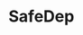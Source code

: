 <!-- # Artifact: Practical Automated Detection of Malicious npm Packages

This is the artifact for our ICSE '22 paper "Practical Automated Detection of Malicious npm Packages", which presents an approach to automatically detecting malicious npm packages based on a combination of three components: machine-learning classifiers trained on known samples of malicious and benign npm packages; a reproducer for identifying packages that can be rebuilt from source and hence are unlikely to be malicious; and a clone detector for finding copies of known malicious packages.

We would like to claim an Artifact Available badge, and hence make this data publicly available at https://github.com/githubnext/amalfi-artifact. No specific technology skills are required to use this data. There are no external dependencies, and no setup is required.

The artifact contains the code for training the classifiers, reproducing packages from source and detecting clones; a description of the samples used for initial training; as well as input data and results for the two experiments reported in the paper: classifying and retraining on newly published packages over the course of one week (Section 4.1), and classifying manually labeled packages (Section 4.2). We further explain where to find this data in the repository below.

The artifact does _not_ contain the feature-extraction code, the contents and features of the training samples, the trained classifiers, and the contents and features of the samples considered in our experiments. We further explain why these could not be included below.

## What is included

### Code for training classifiers

This is implemented as a Python script [`code/trainining/train_classifier.py`](code/training/train_classifier.py). Invoking the script with the `--help` option prints out an explanation of the various supported command-line flags. Note that this code is for reference purposes only and cannot be used to replicate our results, since it needs as its input features for the samples comprising the training set, which are not included in the artifact as explained below.

### Code for reproducing packages

The reproducer is implemented as a Shell script [`code/reproducer/reproduce-package.sh`](code/reproducer/reproduce-package.sh) that, given a package name and a version, uses an auxiliary script [`code/reproducer/build-package.sh`](code/reproducer/build-package.sh) to rebuild the package from source, and then compares the result to the published package.

### Code for detecting clones

The clone detector is implemented as a Python script [`code/clone-detector/hash_package.py`](code/clone-detector/hash_package.py) which computes an MD5 hash for a package.

### Description of basic corpus

The CSV file [`data/basic-corpus.csv`](data/basic-corpus.csv) lists information about the samples constituting the basic corpus our classifiers were trained on (Section 3.3). For each sample, it contains the _package_ name and _version_ number of the npm package it corresponds to, the _hash_ of the sample (computed as described in Section 3.4), and an _analysis_ label indicating whether the sample is malicious or benign.

### Input data for experiments

The CSV files [`data/july-29.csv`](data/july-29.csv) to [`data/august-4.csv`](data/august-4.csv) list information about the samples considered in Experiment 1, corresponding to all new package versions published to the npm registry that day, excluding private packages. The format is the same as for the training set, but samples that were not manually reviewed are labeled as "not triaged".

Taken together, these files total about 8MB of data.

### Results of experiments

The directory [`results/slide-window`](results/slide-window) contains the results of Experiment 1, again in a series of CSV files named [`july-29.csv`](results/slide-window/july-29.csv) to [`august-4.csv`](results/slide-window/august-4.csv). For each day, it lists each sample that was labeled as malicious by at least one classifier or the clone detector. For each sample, we again list _package_ name, _version_, and _hash_ as above; whether the sample was _reproducible_ from source by the reproducer; whether the sample was found to be malicious or not by manual _analysis_, and whether each of the classifiers (_decision-tree_, _naive-bayes_, _svm_, _hash_) labeled it as malicious.

The directory [`results/cross-validation`](results/cross-validation) contains the result from the 10-fold cross-validation on our basic corpus data performed as part of Experiment 2, with one subdirectory per fold. For each fold, there are three TSV files, one per classifier, with three columns: package name, package version, and the label assigned by the classifier.

Finally, the directory [`results/maloss`](results/maloss) contains the results from running our classifiers on the MalOSS dataset from Duan et al.'s paper "Towards Measuring Supply Chain Attacks on Package Managers for Interpreted Languages". As for the cross-validation experiment, there is one TSV file per classifier, with the same three columns as above.

Taken together, these files total less than 1MB of data.

### Performance measurements

The directory [`results/timing`](results/timing) has logs of the time it took for the different stages of Experiment 1. The files [`results/timing/extract_features_time.csv`](results/timing/extract_features_time.csv) and [`results/timing/extract_diffs_time.csv`](results/timing/extract_diffs_time.csv) list the timings for extracting the features and the difference of features between versions, respectively, for ~500 random packages. The subdirectories each contain the times for training (directory _training_) amd prediction (directory _prediction_) for each classifier.

The files amount to about 6MB.

## What is not included

## Contents of samples

We were not able to include the contents of the samples in our basic corpus or the samples considered in Experiment 1, since some of them contain malicious and harmful code.

## Features of samples

We were not able to include the features extracted from the samples either. Our approach might be deployed in production at some future date, and we do not want to give a prospective attacker any support in reverse-engineering our technique so as to avoid detection.

## Code for extracting features

For the same reason, we were not able to include the feature-extraction code.

## Trained classifiers

Finally, the classifiers trained on the basic corpus and as part of Experiment 1 can, unfortunately, also not be made public, again due to concerns about abuse by malicious parties. -->

# SafeDep
